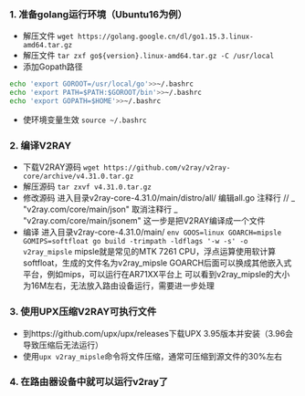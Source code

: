 ### 1. 准备golang运行环境（Ubuntu16为例）

-  解压文件
`wget https://golang.google.cn/dl/go1.15.3.linux-amd64.tar.gz`
- 解压文件
`tar zxf go${version}.linux-amd64.tar.gz -C /usr/local`
- 添加Gopath路径
```bash
echo 'export GOROOT=/usr/local/go'>>~/.bashrc
echo 'export PATH=$PATH:$GOROOT/bin'>>~/.bashrc
echo 'export GOPATH=$HOME'>>~/.bashrc
```
- 使环境变量生效
`source ~/.bashrc`

### 2. 编译V2RAY

- 下载V2RAY源码
`wget https://github.com/v2ray/v2ray-core/archive/v4.31.0.tar.gz`
- 解压源码
`tar zxvf v4.31.0.tar.gz`
- 修改源码
进入目录v2ray-core-4.31.0/main/distro/all/
编辑all.go
注释行 // _ "v2ray.com/core/main/json"
取消注释行 _ "v2ray.com/core/main/jsonem"
这一步是把V2RAY编译成一个文件
- 编译
进入目录v2ray-core-4.31.0/main/
`env GOOS=linux GOARCH=mipsle GOMIPS=softfloat go build -trimpath -ldflags '-w -s' -o v2ray_mipsle`
mipsle就是常见的MTK 7261 CPU，浮点运算使用软计算softfloat，生成的文件名为v2ray_mipsle
GOARCH后面可以换成其他嵌入式平台，例如mips，可以运行在AR71XX平台上
可以看到v2ray_mipsle的大小为16M左右，无法放入路由设备运行，需要进一步处理

### 3. 使用UPX压缩V2RAY可执行文件

- 到https://github.com/upx/upx/releases下载UPX 3.95版本并安装（3.96会导致压缩后无法运行）
- 使用`upx v2ray_mipsle`命令将文件压缩，通常可压缩到源文件的30%左右

### 4. 在路由器设备中就可以运行v2ray了
